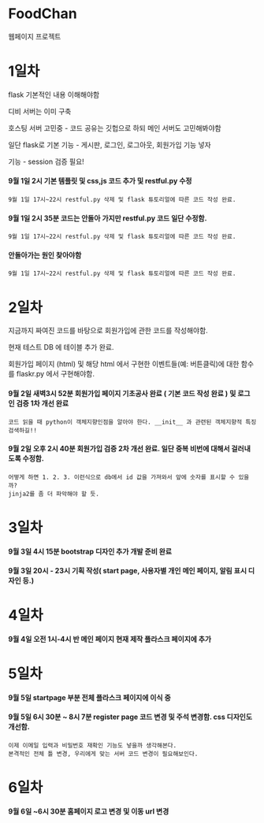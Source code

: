 # FoodChan
웹페이지 프로젝트

# 1일차
flask 기본적인 내용 이해해야함

디비 서버는 이미 구축

호스팅 서버 고민중 - 코드 공유는 깃헙으로 하되 메인 서버도 고민해봐야함

일단 flask로 기본 기능 - 게시판, 로그인, 로그아웃, 회원가입 기능 넣자

기능 - session 검증 필요!

#### 9월 1일 2시 기본 템플릿 및 css,js 코드 추가 및 restful.py 수정
	9월 1일 17시~22시 restful.py 삭제 및 flask 튜토리얼에 따른 코드 작성 완료.
#### 9월 1일 2시 35분 코드는 안돌아 가지만 restful.py 코드 일단 수정함.
	9월 1일 17시~22시 restful.py 삭제 및 flask 튜토리얼에 따른 코드 작성 완료.
####                  안돌아가는 원인 찾아야함
	9월 1일 17시~22시 restful.py 삭제 및 flask 튜토리얼에 따른 코드 작성 완료.


# 2일차
지금까지 짜여진 코드를 바탕으로 회원가입에 관한 코드를 작성해야함.
	
현재 테스트 DB 에 테이블 추가 완료.

회원가입 페이지 (html) 및 해당 html 에서 구현한 이벤트들(예: 버튼클릭)에 대한 함수를 flaskr.py 에서 구현해야함.

#### 9월 2일 새벽3시 52분 회원가입 페이지 기초공사 완료 ( 기본 코드 작성 완료 ) 및 로그인 검증 1차 개선 완료
	코드 읽을 때 python이 객체지향인점을 알아야 한다. __init__ 과 관련된 객체지향적 특징 검색하길!!
#### 9월 2일 오후 2시 40분 회원가입 검증 2차 개선 완료. 일단 중복 비번에 대해서 걸러내도록 수정함.
	어떻게 하면 1. 2. 3. 이런식으로 db에서 id 값을 가져와서 앞에 숫자를 표시할 수 있을까?
	jinja2를 좀 더 파악해야 할 듯.
# 3일차
#### 9월 3일 4시 15분 bootstrap 디자인 추가 개발 준비 완료
#### 9월 3일 20시 - 23시 기획 작성( start page, 사용자별 개인 메인 페이지, 알림 표시 디자인 등.)

# 4일차
#### 9월 4일 오전 1시-4시 반 메인 페이지 현재 제작 플라스크 페이지에 추가

# 5일차
#### 9월 5일 startpage 부분 전체 플라스크 페이지에 이식 중
#### 9월 5일 6시 30분 ~ 8시 7분 register page 코드 변경 및 주석 변경함. css 디자인도 개선함.
	이제 이메일 입력과 비밀번호 재확인 기능도 넣을까 생각해본다.
	본격적인 전체 틀 변경, 우리에게 맞는 서버 코드 변경이 필요해보인다.

# 6일차
#### 9월 6일 ~6시 30분 홈페이지 로고 변경 및 이동 url 변경
